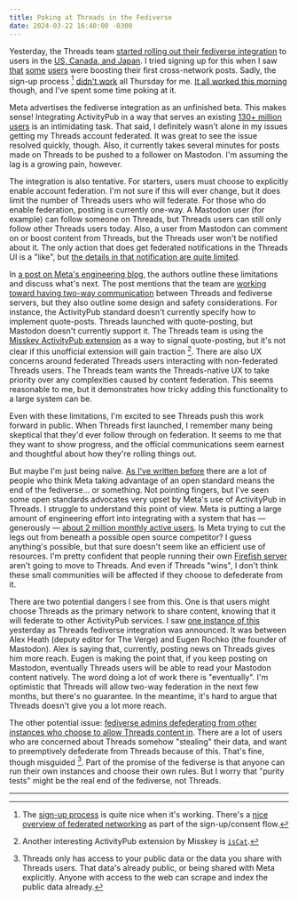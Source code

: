 ```yaml
---
title: Poking at Threads in the Fediverse
date: 2024-03-22 16:40:00 -0300
---
```


Yesterday, the Threads team [started rolling out their fediverse integration](https://www.threads.net/@mosseri/post/C4yY-JPPapO) to users in the [US, Canada, and Japan](https://help.instagram.com/760878905943039). I tried signing up for this when I saw [that](https://mastodon.social/@zuck@threads.net/112134819543015910) [some](https://mastodon.social/@_zmknox@threads.net/112135260520972779) [users](https://mastodon.social/@dan_sup@threads.net/112135316863796578) were boosting their first cross-network posts. Sadly, the sign-up process [^1] [didn't work](https://www.threads.net/@gavinanderegg/post/C4yd1z_OrNN) all Thursday for me. [It all worked this morning](https://www.threads.net/@gavinanderegg/post/C40YHXnuMQi) though, and I've spent some time poking at it.

Meta advertises the fediverse integration as an unfinished beta. This makes sense! Integrating ActivityPub in a way that serves an existing [130+ million users](https://techcrunch.com/2024/02/01/threads-now-reaches-more-130-million-monthly-users-says-meta-up-30m-from-q3/) is an intimidating task. That said, I definitely wasn't alone in my issues getting my Threads account federated. It was great to see the issue resolved quickly, though. Also, it currently takes several minutes for posts made on Threads to be pushed to a follower on Mastodon. I'm assuming the lag is a growing pain, however.

The integration is also tentative. For starters, users must choose to explicitly enable account federation. I'm not sure if this will ever change, but it does limit the number of Threads users who will federate. For those who do enable federation, posting is currently one-way. A Mastodon user (for example) can follow someone on Threads, but Threads users can still only follow other Threads users today. Also, a user from Mastodon can comment on or boost content from Threads, but the Threads user won't be notified about it. The only action that does get federated notifications in the Threads UI is a "like", but [the details in that notification are quite limited](/assets/threads-like-notification.png).

In [a post on Meta's engineering blog](https://engineering.fb.com/2024/03/21/networking-traffic/threads-has-entered-the-fediverse/), the authors outline these limitations and discuss what's next. The post mentions that the team are [working toward having two-way communication](https://engineering.fb.com/2024/03/21/networking-traffic/threads-has-entered-the-fediverse/#:~:text=In%20the%20future%2C%20we%20expect%20content%20to%20flow%20from%20the%20fediverse%20into%20Threads) between Threads and fediverse servers, but they also outline some design and safety considerations. For instance, the ActivityPub standard doesn't currently specify how to implement quote-posts. Threads launched with quote-posting, but Mastodon doesn't currently support it. The Threads team is using the [Misskey ActivityPub extension](https://misskey-hub.net/ns/#_misskey_quote) as a way to signal quote-posting, but it's not clear if this unofficial extension will gain traction [^2]. There are also UX concerns around federated Threads users interacting with non-federated Threads users. The Threads team wants the Threads-native UX to take priority over any complexities caused by content federation. This seems reasonable to me, but it demonstrates how tricky adding this functionality to a large system can be.

Even with these limitations, I'm excited to see Threads push this work forward in public. When Threads first launched, I remember many being skeptical that they'd ever follow through on federation. It seems to me that they want to show progress, and the official communications seem earnest and thoughtful about how they're rolling things out.

But maybe I'm just being naïve. [As I've written before](/2023/12/15/the-threads-invasion) there are a lot of people who think Meta taking advantage of an open standard means the end of the fediverse… or something. Not pointing fingers, but I've seen some open standards advocates very upset by Meta's use of ActivityPub in Threads. I struggle to understand this point of view. Meta is putting a large amount of engineering effort into integrating with a system that has —  generously — [about 2 million monthly active users](https://fedidb.org/software). Is Meta trying to cut the legs out from beneath a possible open source competitor? I guess anything's possible, but that sure doesn't seem like an efficient use of resources. I'm pretty confident that people running their own [Firefish server](https://joinfirefish.org) aren't going to move to Threads. And even if Threads "wins", I don't think these small communities will be affected if they choose to defederate from it.

There are two potential dangers I see from this. One is that users might choose Threads as the primary network to share content, knowing that it will federate to other ActivityPub services. I saw [one instance of this](https://mastodon.social/@alexeheath/112135659397558710) yesterday as Threads fediverse integration was announced. It was between Alex Heath (deputy editor for The Verge) and Eugen Rochko (the founder of Mastodon). Alex is saying that, currently, posting news on Threads gives him more reach. Eugen is making the point that, if you keep posting on Mastodon, eventually Threads users will be able to read your Mastodon content natively. The word doing a lot of work there is "eventually". I'm optimistic that Threads will allow two-way federation in the next few months, but there's no guarantee. In the meantime, it's hard to argue that Threads doesn't give you a lot more reach.

The other potential issue: [fediverse admins defederating from other instances who choose to allow Threads content in](https://mastodon.social/@maxleibman/112139611250304789). There are a lot of users who are concerned about Threads somehow "stealing" their data, and want to preemptively defederate from Threads because of this. That's fine, though misguided [^3]. Part of the promise of the fediverse is that anyone can run their own instances and choose their own rules. But I worry that "purity tests" might be the real end of the fediverse, not Threads.

---

[^1]: The [sign-up process](https://engineering.fb.com/2024/03/21/networking-traffic/threads-has-entered-the-fediverse/#:~:text=The%20current%20state%20of%20fediverse%20integration%20in%20Threads) is quite nice when it's working. There's a [nice overview of federated networking](https://engineering.fb.com/wp-content/uploads/2024/03/Threads-consent-flow.png) as part of the sign-up/consent flow.

[^2]: Another interesting ActivityPub extension by Misskey is [`isCat`](https://misskey-hub.net/ns/#iscat).

[^3]: Threads only has access to your public data or the data you share with Threads users. That data's already public, or being shared with Meta explicitly. Anyone with access to the web can scrape and index the public data already.
